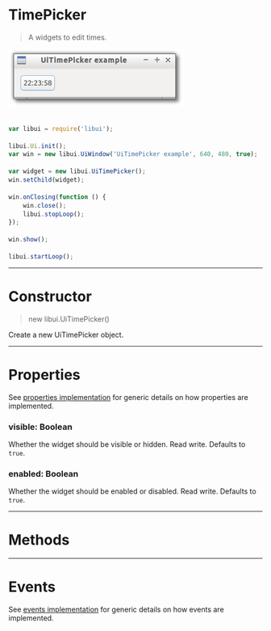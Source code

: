 
# TimePicker

> A widgets to edit times.

![UiTimePicker example](media/UiTimePicker.png)

```js

var libui = require('libui');

libui.Ui.init();
var win = new libui.UiWindow('UiTimePicker example', 640, 480, true);

var widget = new libui.UiTimePicker();
win.setChild(widget);

win.onClosing(function () {
	win.close();
	libui.stopLoop();
});

win.show();

libui.startLoop();

```

---

# Constructor

> new libui.UiTimePicker()

Create a new UiTimePicker object.

---

# Properties

See [properties implementation](properties.md) for generic details on how properties are implemented.


### visible: Boolean

Whether the widget should be visible or hidden. 
Read write.
Defaults to `true`.



### enabled: Boolean

Whether the widget should be enabled or disabled. 
Read write.
Defaults to `true`.




---

# Methods



---

# Events

See [events implementation](events.md) for generic details on how events are implemented.




